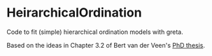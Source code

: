 # HeirarchicalOrdination
Code to fit (simple) hierarchical ordination models with greta.

Based on the ideas in Chapter 3.2 of Bert van der Veen's [PhD thesis](https://hdl.handle.net/11250/2980780).

